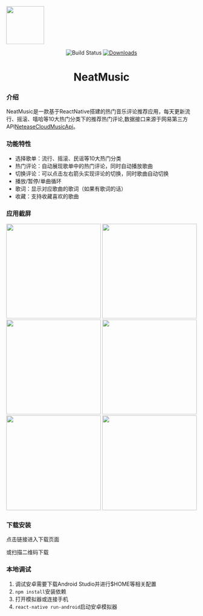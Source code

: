 <img align="center" width="100px" src="http://www.mptab.cn/img/neatmusicicon.png">
<p align="center">
  <img src="https://img.shields.io/circleci/project/github/vuejs/vue/dev.svg" alt="Build Status">
  <a href="https://npmcharts.com/compare/vue?minimal=true"><img src="https://img.shields.io/npm/dm/vue.svg" alt="Downloads"></a>
  <br>
</p>
<h1 align="center">NeatMusic</h1>

### 介绍
NeatMusic是一款基于ReactNative搭建的热门音乐评论推荐应用，每天更新流行、摇滚、嘻哈等10大热门分类下的推荐热门评论,数据接口来源于网易第三方API<a href="https://github.com/Binaryify/NeteaseCloudMusicApi">NeteaseCloudMusicApi</a>。

### 功能特性
- 选择歌单：流行、摇滚、民谣等10大热门分类
- 热门评论：自动展现歌单中的热门评论，同时自动播放歌曲
- 切换评论：可以点击左右箭头实现评论的切换，同时歌曲自动切换
- 播放/暂停/单曲循环
- 歌词：显示对应歌曲的歌词（如果有歌词的话）
- 收藏：支持收藏喜欢的歌曲

### 应用截屏

<img width="250px" src="http://www.mptab.cn/img/ss1.png">
<img width="250px" src="http://www.mptab.cn/img/ss2.png">
<img width="250px" src="http://www.mptab.cn/img/ss3.png">
<img width="250px" src="http://www.mptab.cn/img/ss4.png">
<img width="250px" src="http://www.mptab.cn/img/ss5.png">
<img width="250px" src="http://www.mptab.cn/img/ss6.png">

### 下载安装
点击链接进入下载页面

或扫描二维码下载

### 本地调试
1. 调试安卓需要下载Android Studio并进行$HOME等相关配置
2. `npm install`安装依赖
3. 打开模拟器或连接手机
4. `react-native run-android`启动安卓模拟器


